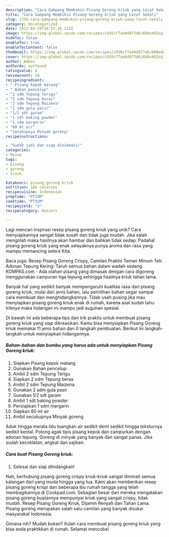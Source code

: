 ```yaml
---
description: "Cara Gampang Membikin Pisang Goreng kriuk yang Lezat Sekali"
title: "Cara Gampang Membikin Pisang Goreng kriuk yang Lezat Sekali"
slug: 1258-cara-gampang-membikin-pisang-goreng-kriuk-yang-lezat-sekali
category: Uncategorized
date: 2022-03-29T16:52:16.215Z
image: https://img-global.cpcdn.com/recipes/c926cf7ae0d077d6/680x482cq70/pisang-goreng-kriuk-foto-resep-utama.jpg
hideToc: false
enableToc: true
enableTocContent: false
thumbnail: https://img-global.cpcdn.com/recipes/c926cf7ae0d077d6/680x482cq70/pisang-goreng-kriuk-foto-resep-utama.jpg
cover: https://img-global.cpcdn.com/recipes/c926cf7ae0d077d6/680x482cq70/pisang-goreng-kriuk-foto-resep-utama.jpg
author: Admin
authorAv: notfound
ratingvalue: 4
reviewcount: 10
recipeingredient:
- " Pisang kepok matang"
- " Bahan pencelup"
- "2 sdm Tepung Terigu"
- "2 sdm Tepung beras"
- "2 sdm Tepung Maizena"
- "2 sdm gula pasir"
- "1/2 sdt garam"
- "1 sdt baking powder"
- "1 sdm margarin"
- "60 ml air"
- "secukupnya Minyak goreng"
recipeinstructions:

- "Sudah jadi dan siap dinikmati!"
categories:
- Resep
tags:
- pisang
- goreng
- kriuk

katakunci: pisang goreng kriuk 
nutrition: 164 calories
recipecuisine: Indonesian
preptime: "PT33M"
cooktime: "PT32M"
recipeyield: "3"
recipecategory: Dessert

---
```





Lagi mencari inspirasi resep pisang goreng kriuk yang unik? Cara menyiapkannya sangat tidak susah dan tidak juga mudah. Jika salah mengolah maka hasilnya akan hambar dan bahkan tidak sedap. Padahal pisang goreng kriuk yang enak selayaknya punya aroma dan rasa yang mampu memancing selera Kita.





Baca juga: Resep Pisang Goreng Crispy, Camilan Praktis Teman Minum Teh. Adonan Tepung Kering: Taruh semua bahan dalam wadah sedang. KOMPAS.com - Ada olahan pisang yang dimasak dengan cara digoreng menggunakan campuran tiga tepung sehingga hasilnya kriuk tahan lama.

Banyak hal yang sedikit banyak mempengaruhi kualitas rasa dari pisang goreng kriuk, mulai dari jenis bahan, lalu pemilihan bahan segar sampai cara membuat dan menghidangkannya. Tidak usah pusing jika mau menyiapkan pisang goreng kriuk enak di rumah, karena asal sudah tahu triknya maka hidangan ini mampu jadi suguhan spesial.






Di bawah ini ada beberapa tips dan trik praktis untuk membuat pisang goreng kriuk yang siap dikreasikan. Kamu bisa menyiapkan Pisang Goreng kriuk memakai 11 jenis bahan dan 0 langkah pembuatan. Berikut ini langkah-langkah untuk menyiapkan hidangannya.

<!--inarticleads1-->

##### Bahan-bahan dan bumbu yang harus ada untuk menyiapkan Pisang Goreng kriuk:

1. Siapkan  Pisang kepok matang
1. Gunakan  Bahan pencelup:
1. Ambil 2 sdm Tepung Terigu
1. Siapkan 2 sdm Tepung beras
1. Ambil 2 sdm Tepung Maizena
1. Gunakan 2 sdm gula pasir
1. Gunakan 1/2 sdt garam
1. Ambil 1 sdt baking powder
1. Persiapkan 1 sdm margarin
1. Siapkan 60 ml air
1. Ambil secukupnya Minyak goreng


Aduk hingga merata lalu tuangkan air sedikit demi sedikit hingga teksturnya sedikit kental. Potong agak tipis pisang kepok dan campurkan dengan adonan tepung. Goreng di minyak yang banyak dan sangat panas. Jika sudah kecoklatan, angkat dan sajikan. 

<!--inarticleads2-->

##### Cara buat Pisang Goreng kriuk:


1. Selesai dan siap dihidangkan!

Nah, berhubung pisang goreng crispy kriuk-kriuk sangat diminati semua kalangan dari yang muda hingga yang tua. Kami akan memberikan resep pisang goreng krispi dari beberapa ibu rumah tangga yang telah membagikannya di Cookpad.com. Sebagian besar dari mereka mengatakan pisang goreng buatannya mempunyai kriuk yang sangat crispy, tidak mudah. Resep Pisang Goreng Kriuk, Dijamin Renyah dan Tahan Lama. Pisang goreng merupakan salah satu camilan yang banyak disukai masyarakat Indonesia. 

Gimana nih? Mudah bukan? Itulah cara membuat pisang goreng kriuk yang bisa anda praktikkan di rumah. Selamat mencoba!
